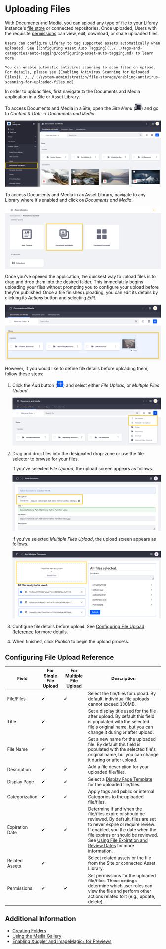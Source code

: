 # Uploading Files

With Documents and Media, you can upload any type of file to your Liferay instance's [file store](../../../system-administration/file-storage/configuring-file-storage.md) or connected repositories. Once uploaded, Users with the requisite [permissions](../publishing-and-sharing/managing-document-access/documents-and-media-permissions-reference.md) can view, edit, download, or share uploaded files.

```{note}
Users can configure Liferay to tag supported assets automatically when uploaded. See [Configuring Asset Auto Tagging](../../tags-and-categories/auto-tagging/configuring-asset-auto-tagging.md) to learn more. 
```

```{important}
You can enable automatic antivirus scanning to scan files on upload. For details, please see [Enabling Antivirus Scanning for Uploaded Files](../../../system-administration/file-storage/enabling-antivirus-scanning-for-uploaded-files.md).
```

In order to upload files, first navigate to the Documents and Media application in a Site or Asset Library.

To access Documents and Media in a Site, open the *Site Menu* (![Site Menu](../../../images/icon-product-menu.png)) and go to *Content & Data* &rarr; *Documents and Media*.

![Click on Documents and Media under Content & Data in the Site Menu.](./uploading-files/images/01.png)

To access Documents and Media in an Asset Library, navigate to any Library where it's enabled and click on *Documents and Media*.

![Click on Documents and Media in the Asset Library.](./uploading-files/images/02.png)

Once you've opened the application, the quickest way to upload files is to drag and drop them into the desired folder. This immediately begins uploading your files without prompting you to configure your upload before they're published. Once a file finishes uploading, you can edit its details by clicking its *Actions* button and selecting *Edit*.

![Drag and drop any number of files into the desired folder.](./uploading-files/images/03.png)

However, if you would like to define file details before uploading them, follow these steps:

1. Click the *Add* button (![Add Button](../../../images/icon-add.png)) and select either *File Upload*, or *Multiple Files Upload*.

   ![Select either File Upload, or Multiple Files Upload.](./uploading-files/images/04.png)

1. Drag and drop files into the designated drop-zone or use the file selector to browse for your files.

   If you've selected *File Upload*, the upload screen appears as follows.

   ![Select a single file to upload.](./uploading-files/images/05.png)

   If you've selected *Multiple Files Upload*, the upload screen appears as follows.

   ![Drag and drop or select multiple files to upload.](./uploading-files/images/06.png)

1. Configure file details before upload. See [Configuring File Upload Reference](#configuring-file-upload-reference) for more details.

1. When finished, click *Publish* to begin the upload process.

## Configuring File Upload Reference

| Field | For Single File Upload | For Multiple File Upload | Description |
| --- | --- | --- | --- |
| File/Files | &#10004; | &#10004; | Select the file/files for upload. By default, individual file uploads cannot exceed 100MB. |
| Title | &#10004; |  | Set a display title used for the file after upload. By default this field is populated with the selected file's original name, but you can change it during or after upload. |
| File Name | &#10004; |  | Set a new name for the uploaded file. By default this field is populated with the selected file's original name, but you can change it during or after upload. |
| Description | &#10004; | &#10004; | Add a file description for your uploaded file/files. |
| Display Page | &#10004; | &#10004; | Select a [Display Page Template](../../../site-building/displaying-content/using-display-page-templates/about-display-page-templates-and-display-pages.md) for the uploaded file/files. |
| Categorization | &#10004; | &#10004; | Apply tags and public or internal Categories to the uploaded file/files. |
| Expiration Date | &#10004; | &#10004; | Determine if and when the file/files expire or should be reviewed. By default, files are set to never expire or require review. If enabled, you the date when the file expires or should be reviewed. See [Using File Expiration and Review Dates](./using-file-expiration-and-review-dates.md) for more information. |
| Related Assets | &#10004; |  | Select related assets or the file from the Site or connected Asset Library. |
| Permissions | &#10004; | &#10004; | Set permissions for the uploaded file/files. These settings determine which user roles can view the file and perform other actions related to it (e.g., update, delete). |

## Additional Information

* [Creating Folders](./creating-folders.md)
* [Using the Media Gallery](../publishing-and-sharing/publishing-documents.md#using-the-media-gallery-widget)
* [Enabling Xuggler and ImageMagick for Previews](../../../system-administration/using-the-server-administration-panel/configuring-external-services.md#enabling-document-previews)
